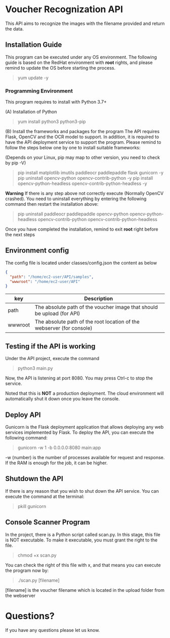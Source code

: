 # Voucher Recognization API

This API aims to recognize the images with the filename provided and return the data.

## Installation Guide
This program can be executed under any OS environment.  The following guide is based on the RedHat environment with **root** rights, and please remind to update the OS before starting the process.

> yum update -y

### Programming Environment
This program requires to install with Python 3.7+

(A) Installation of Python

> yum install python3 python3-pip

(B) Install the frameworks and packages for the program
The API requires Flask, OpenCV and the OCR model to support.  In addition, it is required to have the API deployment service to support the program.  Please remind to follow the steps below one by one to install suitable frameworks:

(Depends on your Linux, pip may map to other version, you need to check by pip -V)

> pip install matplotlib imutils paddleocr paddlepaddle flask gunicorn -y
> pip uninstall opencv-python opencv-contrib-python -y
> pip install opencv-python-headless opencv-contrib-python-headless -y

**Warning**
If there is any step above not correctly execute (Normally OpenCV crashed).  You need to uninstall everything by entering the following command then restart the installation above:

> pip uninstall paddleocr paddlepaddle opencv-python opencv-python-headless opencv-contrib-python opencv-contrib-python-headless

Once you have completed the installation, remind to exit **root** right before the next steps

## Environment config
The config file is located under classes/config.json the content as below
```JSON
{
  "path": "/home/ec2-user/API/samples", 
  "wwwroot": "/home/ec2-user/API"
}
```
| key | Description |
|---|---|
| path | The absolute path of the voucher image that should be upload (for API) |
| wwwroot | The absolute path of the root location of the webserver (for console) |


## Testing if the API is working
Under the API project, execute the command
> python3 main.py

Now, the API is listening at port 8080.  You may press Ctrl-c to stop the service.

Noted that this is **NOT** a production deployment.  The cloud environment will automatically shut it down once you leave the console. 

## Deploy API
Gunicorn is the Flask deployment application that allows deploying any web services implemented by Flask. To deploy the API, you can execute the following command:
> gunicorn -w 1 -b 0.0.0.0:8080 main:app

-w (number) is the number of processes available for request and response.  If the RAM is enough for the job, it can be higher.

## Shutdown the API
If there is any reason that you wish to shut down the API service. You can execute the command at the terminal:
> pkill gunicorn

## Console Scanner Program
In the project, there is a Python script called scan.py.  In this stage, this file is NOT executable. To make it executable, you must grant the right to the file.

> chmod +x scan.py

You can check the right of this file with x, and that means you can execute the program now by:

> ./scan.py [filename]

[filename] is the voucher filename which is located in the upload folder from the webserver

# Questions?

If you have any questions please let us know.